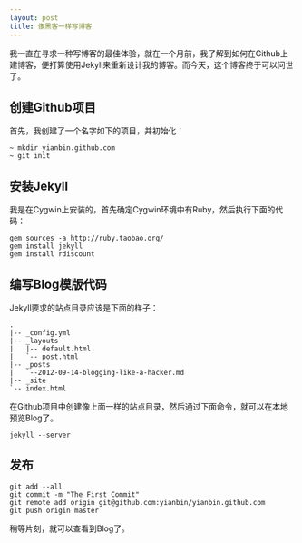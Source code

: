```yaml
---
layout: post
title: 像黑客一样写博客
---
```


我一直在寻求一种写博客的最佳体验，就在一个月前，我了解到如何在Github上建博客，便打算使用Jekyll来重新设计我的博客。而今天，这个博客终于可以问世了。

## 创建Github项目 ##

首先，我创建了一个名字如下的项目，并初始化：

    ~ mkdir yianbin.github.com
    ~ git init

## 安装Jekyll ##

我是在Cygwin上安装的，首先确定Cygwin环境中有Ruby，然后执行下面的代码：

    gem sources -a http://ruby.taobao.org/
    gem install jekyll
    gem install rdiscount

## 编写Blog模版代码 ##

Jekyll要求的站点目录应该是下面的样子：

    .
    |-- _config.yml
    |-- _layouts
    |   |-- default.html
    |   `-- post.html
    |-- _posts
    |   `--2012-09-14-blogging-like-a-hacker.md
    |-- _site
    `-- index.html

在Github项目中创建像上面一样的站点目录，然后通过下面命令，就可以在本地预览Blog了。

    jekyll --server


## 发布 ##

    git add --all
    git commit -m "The First Commit"
    git remote add origin git@github.com:yianbin/yianbin.github.com
    git push origin master

稍等片刻，就可以查看到Blog了。

